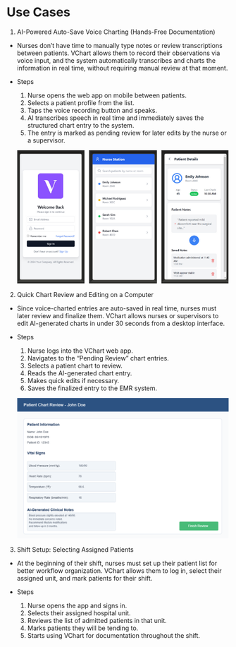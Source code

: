# Use Cases

1. AI-Powered Auto-Save Voice Charting (Hands-Free Documentation)

- Nurses don’t have time to manually type notes or review transcriptions between patients. VChart allows them to record their observations via voice input, and the system automatically transcribes and charts the information in real time, without requiring manual review at that moment.

- Steps

  1. Nurse opens the web app on mobile between patients.
  2. Selects a patient profile from the list.
  3. Taps the voice recording button and speaks.
  4. AI transcribes speech in real time and immediately saves the structured chart entry to the system.
  5. The entry is marked as pending review for later edits by the nurse or a supervisor.

  ![alt text](<Use case 1.png>)

2. Quick Chart Review and Editing on a Computer

- Since voice-charted entries are auto-saved in real time, nurses must later review and finalize them. VChart allows nurses or supervisors to edit AI-generated charts in under 30 seconds from a desktop interface.

- Steps

  1.  Nurse logs into the VChart web app.
  2.  Navigates to the “Pending Review” chart entries.
  3.  Selects a patient chart to review.
  4.  Reads the AI-generated chart entry.
  5.  Makes quick edits if necessary.
  6.  Saves the finalized entry to the EMR system.

  ![alt text](<Use case 2.png>)

3. Shift Setup: Selecting Assigned Patients

- At the beginning of their shift, nurses must set up their patient list for better workflow organization. VChart allows them to log in, select their assigned unit, and mark patients for their shift.

- Steps
  1.  Nurse opens the app and signs in.
  2.  Selects their assigned hospital unit.
  3.  Reviews the list of admitted patients in that unit.
  4.  Marks patients they will be tending to.
  5.  Starts using VChart for documentation throughout the shift.

<!-- At least 3, and no more than 6 use cases should be specified -->

